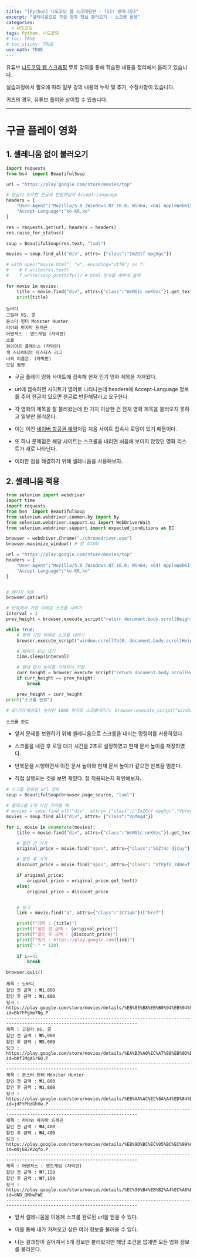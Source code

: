 ```yaml
---
title: "[Python] 나도코딩 웹 스크래핑편 - (13) 셀레니움3"
excerpt: "셀레니움으로 구글 영화 정보 불러오기 - 스크롤 활용"
categories: 
  - 나도코딩
tags: Python, 나도코딩
# toc: TRUE
# toc_sticky: TRUE
use_math: TRUE
---
```


유튜브 [나도코딩 웹 스크래핑](https://www.youtube.com/watch?v=yQ20jZwDjTE&t=17499s) 무료 강의를 통해 학습한 내용을 정리해서 올리고 있습니다.

실습과정에서 필요에 따라 일부 강의 내용의 누락 및 추가, 수정사항이 있습니다.

퀴즈의 경우, 유튜브 풀이와 상이할 수 있습니다.

---


# 구글 플레이 영화

## 1. 셀레니움 없이 불러오기


```python
import requests
from bs4  import BeautifulSoup

url = "https://play.google.com/store/movies/top"

# 한글이 있으면 한글로 반환해달라 Accept-Language
headers = {
    "User-Agent":"Mozilla/5.0 (Windows NT 10.0; Win64; x64) AppleWebKit/537.36 (KHTML, like Gecko) Chrome/88.0.4324.104 Safari/537.36",
    "Accept-Language":"ko-KR,ko"
}

res = requests.get(url, headers = headers)
res.raise_for_status()

soup = BeautifulSoup(res.text, "lxml")

movies = soup.find_all("div", attrs= {"class":"ImZGtf mpg5gc"})

# with open("movie.html", "w", encoding="utf8") as f:
#    # f.write(res.text)
#    f.write(soup.prettify()) # html 문서를 예쁘게 출력

for movie in movies:
    title = movie.find("div", attrs={"class":"WsMG1c nnK0zc"}).get_text()
    print(title)
```

    노바디
    고질라 VS. 콩
    몬스터 헌터 Monster Hunter
    라야와 마지막 드래곤
    어벤져스 : 엔드게임 (자막판)
    소울
    콰이어트 플레이스 (자막판)
    잭 스나이더의 저스티스 리그
    너의 이름은. (자막판)
    모탈 컴뱃
    

- 구글 플레이 영화 사이트에 접속해 현재 인기 영화 제목을 가져왔다.


- url에 접속하면 사이트가 영어로 나타나는데 headers에 Accept-Language 정보를 주어 한글이 있으면 한글로 반환해달라고 요구한다.


- 각 영화의 제목을 잘 불러왔는데 한 가지 이상한 건 전체 영화 제목을 불러오지 못하고 일부만 불러온다.


- 이는 이전 [네이버 항공권 예약](https://romg2.github.io/%EB%82%98%EB%8F%84%EC%BD%94%EB%94%A9/nado_web_12_%EC%85%80%EB%A0%88%EB%8B%88%EC%9B%80_%EB%84%A4%EC%9D%B4%EB%B2%84-%ED%95%AD%EA%B3%B5%EA%B6%8C/)처럼 처음 사이트 접속시 로딩이 있기 때문이다.


- 또 하나 문제점은 해당 사이트는 스크롤을 내리면 처음에 보이지 않았던 영화 리스트가 새로 나타난다.


- 이러한 점을 해결하기 위해 셀레니움을 사용해보자.

## 2. 셀레니움 적용


```python
from selenium import webdriver
import time
import requests
from bs4  import BeautifulSoup
from selenium.webdriver.common.by import By
from selenium.webdriver.support.ui import WebDriverWait
from selenium.webdriver.support import expected_conditions as EC

browser = webdriver.Chrome("./chromedriver.exe")
browser.maximize_window() # 창 최대화

url = "https://play.google.com/store/movies/top"
headers = {
    "User-Agent":"Mozilla/5.0 (Windows NT 10.0; Win64; x64) AppleWebKit/537.36 (KHTML, like Gecko) Chrome/88.0.4324.104 Safari/537.36",
    "Accept-Language":"ko-KR,ko"
}


# 페이지 이동
browser.get(url)

# 반복해서 가장 아래로 스크롤 내리기
interval = 2
prev_height = browser.execute_script("return document.body.scrollHeight")

while True:
    # 화면 가장 아래로 스크롤 내리기
    browser.execute_script("window.scrollTo(0, document.body.scrollHeight)")

    # 페이지 로딩 대기
    time.sleep(interval)

    # 현재 문서 높이를 가져와서 저장
    curr_height = browser.execute_script("return document.body.scrollHeight")
    if curr_height == prev_height:
        break

    prev_height = curr_height
print("스크롤 완료")

# 모니터(해상도) 높이인 1600 위치로 스크롤내리기: browser.execute_script("window.scrollTo(0,1600)")
```

    스크롤 완료
    

- 앞서 문제를 보완하기 위해 셀레니움으로 스크롤을 내리는 명령어를 사용하였다.


- 스크롤을 내린 후 로딩 대기 시간을 2초로 설정하였고 현재 문서 높이를 저장하였다.


- 반복문을 시행하면서 이전 문서 높이와 현재 문서 높이가 같으면 반복을 멈춘다.


- 직접 실행되는 것을 보면 재밌다. 잘 적용되는지 확인해보자.


```python
# 스크롤 완료된 url 정보
soup = BeautifulSoup(browser.page_source, "lxml")

# 클래스를 2개 이상 가져올 때
# movies = soup.find_all("div", attrs= {"class":["ImZGtf mpg5gc","Vpfmgd"]})
movies = soup.find_all("div", attrs= {"class":"Vpfmgd"})

for i, movie in enumerate(movies):
    title = movie.find("div", attrs={"class":"WsMG1c nnK0zc"}).get_text()

    # 할인 전 가격
    original_price = movie.find("span", attrs={"class":"SUZt4c djCuy"})

    # 할인 후 가격
    discount_price = movie.find("span", attrs={"class": "VfPpfd ZdBevf i5DZme"}).get_text()

    if original_price:
        original_price = original_price.get_text()
    else:
        original_price = discount_price


    # 링크
    link = movie.find("a", attrs={"class":"JC71ub"})["href"]

    print(f"제목 : {title}")
    print(f"할인 전 금액 : {original_price}")
    print(f"할인 후 금액 : {discount_price}")
    print(f"링크 : https://play.google.com{link}")
    print("-" * 120)
    
    if i==4:
        break

browser.quit()
```

    제목 : 노바디
    할인 전 금액 : ₩1,800
    할인 후 금액 : ₩1,800
    링크 : https://play.google.com/store/movies/details/%EB%85%B8%EB%B0%94%EB%94%94?id=Bh7FPgXm7Ng.P
    ------------------------------------------------------------------------------------------------------------------------
    제목 : 고질라 VS. 콩
    할인 전 금액 : ₩5,000
    할인 후 금액 : ₩5,000
    링크 : https://play.google.com/store/movies/details/%EA%B3%A0%EC%A7%88%EB%9D%BC_VS_%EC%BD%A9?id=bKfIMqA5r6Q.P
    ------------------------------------------------------------------------------------------------------------------------
    제목 : 몬스터 헌터 Monster Hunter
    할인 전 금액 : ₩1,800
    할인 후 금액 : ₩1,800
    링크 : https://play.google.com/store/movies/details/%EB%AA%AC%EC%8A%A4%ED%84%B0_%ED%97%8C%ED%84%B0_Monster_Hunter?id=jdFtPHzGhVw.P
    ------------------------------------------------------------------------------------------------------------------------
    제목 : 라야와 마지막 드래곤
    할인 전 금액 : ₩4,400
    할인 후 금액 : ₩4,400
    링크 : https://play.google.com/store/movies/details/%EB%9D%BC%EC%95%BC%EC%99%80_%EB%A7%88%EC%A7%80%EB%A7%89_%EB%93%9C%EB%9E%98%EA%B3%A4?id=mOj6B2R2qfo.P
    ------------------------------------------------------------------------------------------------------------------------
    제목 : 어벤져스 : 엔드게임 (자막판)
    할인 전 금액 : ₩7,150
    할인 후 금액 : ₩7,150
    링크 : https://play.google.com/store/movies/details/%EC%96%B4%EB%B2%A4%EC%A0%B8%EC%8A%A4_%EC%97%94%EB%93%9C%EA%B2%8C%EC%9E%84_%EC%9E%90%EB%A7%89%ED%8C%90?id=dNB_QMbwFWE
    ------------------------------------------------------------------------------------------------------------------------
    

- 앞서 셀레니움을 이용해 스크롤 완료된 url을 얻을 수 있다.


- 이를 통해 내가 가져오고 싶은 여러 정보를 불러올 수 있다.


- 나는 결과창이 길어져서 5개 정보만 불러왔지만 해당 조건을 없애면 모든 영화 정보를 불러온다.
